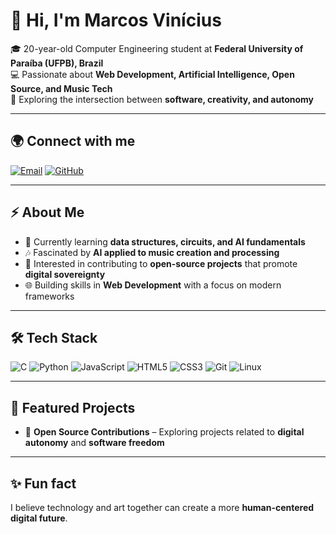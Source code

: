 # 👋 Hi, I'm Marcos Vinícius

🎓 20-year-old Computer Engineering student at **Federal University of Paraíba (UFPB), Brazil**  
💻 Passionate about **Web Development, Artificial Intelligence, Open Source, and Music Tech**  
🚀 Exploring the intersection between **software, creativity, and autonomy**

---

## 🌍 Connect with me
[![Email](https://img.shields.io/badge/Email-000?style=for-the-badge&logo=gmail&logoColor=EA4335)](mailto:mvcm@academico.ufpb.br)
[![GitHub](https://img.shields.io/badge/GitHub-000?style=for-the-badge&logo=github&logoColor=white)](https://github.com/MarcosViniciusCM)

---

## ⚡ About Me
- 🌱 Currently learning **data structures, circuits, and AI fundamentals**  
- 🎶 Fascinated by **AI applied to music creation and processing**  
- 🔭 Interested in contributing to **open-source projects** that promote **digital sovereignty**  
- 🌐 Building skills in **Web Development** with a focus on modern frameworks  

---

## 🛠️ Tech Stack
![C](https://img.shields.io/badge/C-00599C?style=for-the-badge&logo=c&logoColor=white)
![Python](https://img.shields.io/badge/Python-3776AB?style=for-the-badge&logo=python&logoColor=white)
![JavaScript](https://img.shields.io/badge/JavaScript-323330?style=for-the-badge&logo=javascript&logoColor=F7DF1E)
![HTML5](https://img.shields.io/badge/HTML5-E34F26?style=for-the-badge&logo=html5&logoColor=white)
![CSS3](https://img.shields.io/badge/CSS3-1572B6?style=for-the-badge&logo=css3&logoColor=white)
![Git](https://img.shields.io/badge/Git-F05032?style=for-the-badge&logo=git&logoColor=white)
![Linux](https://img.shields.io/badge/Linux-FCC624?style=for-the-badge&logo=linux&logoColor=black)

---

## 🚀 Featured Projects 
- 🐧 **Open Source Contributions** – Exploring projects related to **digital autonomy** and **software freedom**  

---

## ✨ Fun fact
I believe technology and art together can create a more **human-centered digital future**.  
